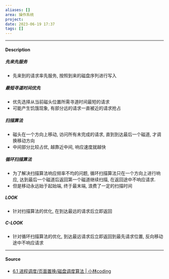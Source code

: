 ```yaml
---
aliases: []
area: 操作系统
project: 
date: 2023-06-19 17:37
tags: []
---
```

---
#### Description
##### 先来先服务
- 先来到的请求率先服务, 按照到来的磁盘序列进行写入
##### 最短寻道时间优先
- 优先选择从当前磁头位置所需寻道时间最短的请求
- 可能产生饥饿现象, 有部分远的请求一直被近的请求抢占
##### 扫描算法
- 磁头在一个方向上移动, 访问所有未完成的请求, 直到到达最后一个磁道, 才调换移动方向
- 中间部分比较占优, 越靠近中间, 响应速度就越快
##### 循环扫描算法
- 为了解决扫描算法响应频率不均的问题, 循环扫描算法只在一个方向上进行响应, 达到最后一个磁道后返回第一个磁道继续扫描, 在返回途中不响应请求.
- 但是移动永远始于起始端, 终于最末端, 浪费了一定的扫描时间
##### LOOK
- 针对扫描算法的优化, 在到达最远的请求后立即返回
##### C-LOOK
- 针对循环扫描算法的优化, 到达最远请求后立即返回到最先请求位置, 反向移动途中不响应请求





---
#### Source
- [6.1 进程调度/页面置换/磁盘调度算法 | 小林coding](https://xiaolincoding.com/os/5_schedule/schedule.html#look-%E4%B8%8E-c-look%E7%AE%97%E6%B3%95)
